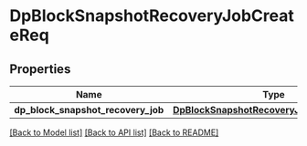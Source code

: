 # DpBlockSnapshotRecoveryJobCreateReq

## Properties
Name | Type | Description | Notes
------------ | ------------- | ------------- | -------------
**dp_block_snapshot_recovery_job** | [**DpBlockSnapshotRecoveryJobCreateReqJob**](DpBlockSnapshotRecoveryJobCreateReqJob.md) |  | 

[[Back to Model list]](../README.md#documentation-for-models) [[Back to API list]](../README.md#documentation-for-api-endpoints) [[Back to README]](../README.md)


